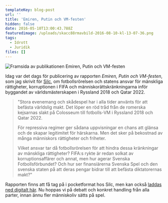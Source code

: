 ```yaml
---
templateKey: blog-post
url: ''
title: 'Emiren, Putin och VM-festen'
hidden: false
date: 2016-05-10T13:00:43.788Z
featuredimage: /uploads/skacc88rmavbild-2016-08-10-kl-13-07-36.png
tags:
  - Idrott
  - Juridik
files: []
---
```

![Framsida av publikationen Emiren, Putin och VM-festen](/uploads/fullsizerender1.jpg " ")

Idag var det dags för publicering av rapporten _Emiren, Putin och VM-festen_, som jag skrivit för [Silc](https://www.silc.se), om fotbollsrörelsen och statens ansvar för mänskliga rättigheter, korruptionen i FIFA och människorättskränkningarna inför byggandet av världsmästerskapen i Ryssland 2018 och Qatar 2022.

> "Stora evenemang och skådespel har i alla tider använts för att befästa världslig makt. Det löper en röd tråd från de romerska kejsarnas slakt på Colosseum till fotbolls-VM i Ryssland 2018 och Qatar 2022.
>
> För repressiva regimer ger sådana uppvisningar en chans att glänsa och de skapar legitimitet för härskarna. Men det sker på bekostnad av många människors rättigheter och friheter. 
>
> Vilket ansvar tar då fotbollsrörelsen för att hindra dessa kränkningar av mänskliga rättigheter? FIFA:s rykte är redan solkat av korruptionsaffärer och annat, men hur agerar Svenska Fotbollsförbundet? Och hur ser finansiärerna Svenska Spel och den svenska staten på att deras pengar bidrar till att befästa diktatorernas makt?"

Rapporten finns att få tag på i pocketformat hos Silc, men kan också [laddas ned digitalt här](http://silc.se/wp-content/uploads/2016/05/Emiren-Putin-och-VM-festen.pdf). Nu hoppas vi på debatt och konkret handling från alla parter, innan ännu fler människoliv sätts på spel.
